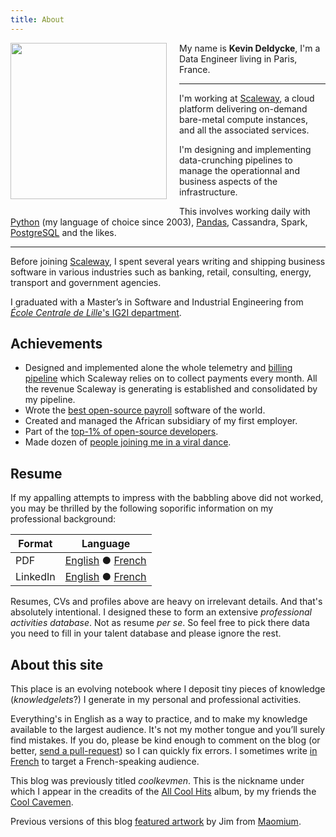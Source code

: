 ```yaml
---
title: About
---
```


<img class="thumbnail" width="250px"
style="float: left; margin-right: 20px; margin-bottom: 20px"
src="/uploads/2015/profile-photo.jpg"/>

My name is **Kevin Deldycke**, I'm a Data Engineer living in Paris, France.

---------

I'm working at [Scaleway](https://scaleway.com), a cloud platform delivering
on-demand bare-metal compute instances, and all the associated services.

I'm designing and implementing data-crunching pipelines to manage the
operationnal and business aspects of the infrastructure.

This involves working daily with [Python]({tag}python) (my language of choice
since 2003), [Pandas]({tag}pandas), Cassandra, Spark,
[PostgreSQL]({tag}postgresql) and the likes.

---------

Before joining [Scaleway](https://scaleway.com), I spent several years writing
and shipping business software in various industries such as banking, retail,
consulting, energy, transport and government agencies.

I graduated with a Master’s in Software and Industrial Engineering from
[*École Centrale de Lille*'s IG2I
department](http://www.ec-lille.fr/en/degree/ig2l-en.html).


## Achievements

- Designed and implemented alone the whole telemetry and [billing
pipeline](https://scaleway.com/faq/billing/) which Scaleway relies on to
collect payments every month. All the revenue Scaleway is generating is
established and consolidated by my pipeline.
- Wrote the [best open-source
payroll](http://kevin.deldycke.com/2008/06/best-open-source-payroll-software/)
software of the world.
- Created and managed the African subsidiary of my first employer.
- Part of the [top-1% of open-source
developers](http://kevin.deldycke.com/2011/03/top-1-percent-open-source-developer/).
- Made dozen of [people joining me in a viral
dance](http://kevin.deldycke.com/2013/09/vieilles-charrues/).


## Resume

If my appalling attempts to impress with the babbling above did not worked, you
may be thrilled by the following soporific information on my professional
background:

Format | Language
---|---
PDF | [English](http://docs.google.com/a/deldycke.com/document/export?format=pdf&id=1XaJgwRAhxHDuBSD-JqE--8WKGx0uTasa6IOU4IFBeKg) ● [French](http://docs.google.com/a/deldycke.com/document/export?format=pdf&id=1JYITJ3JU9WYvQXWlpGqLO9LzhcfAxiqJSsV8WyVhyyY)
LinkedIn | [English](http://linkedin.com/in/kevindeldycke/en) ● [French](http://linkedin.com/in/kevindeldycke/fr)

Resumes, CVs and profiles above are heavy on irrelevant details. And that's
absolutely intentional. I designed these to form an extensive *professional
activities database*. Not as resume _per se_. So feel free to pick there
data you need to fill in your talent database and please ignore the rest.


## About this site

This place is an evolving notebook where I deposit tiny pieces of knowledge
(*knowledgelets*?) I generate in my personal and professional activities.

Everything's in English as a way to practice, and to make my knowledge
available to the largest audience. It's not my mother tongue and you’ll surely
find mistakes. If you do, please be kind enough to comment on the blog (or
better, [send a
pull-request](https://github.com/kdeldycke/kevin-deldycke-blog/pulls)) so I can
quickly fix errors. I sometimes write [in French]({category}francais) to target
a French-speaking audience.

This blog was previously titled *coolkevmen*. This is the nickname under which
I appear in the creadits of the [All Cool
Hits](http://coolcavemen.com/disc/all-cool-hits/) album, by my friends the
[Cool Cavemen](http://coolcavemen.com).

Previous versions of this blog [featured
artwork](http://kevin.deldycke.com/2011/01/new-blog-header-and-tiny-wordpress-theme-customizations/)
by Jim from [Maomium](http://maomium.com).
